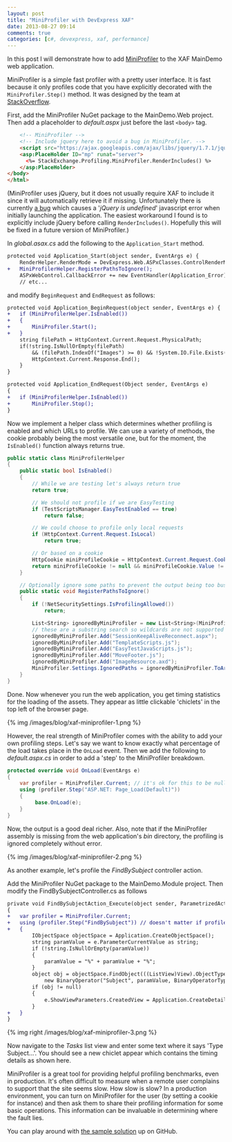 ```yaml
---
layout: post
title: "MiniProfiler with DevExpress XAF"
date: 2013-08-27 09:14
comments: true
categories: [c#, devexpress, xaf, performance]
---
```

In this post I will demonstrate how to add [MiniProfiler](http://miniprofiler.com/) to the XAF MainDemo web application.

MiniProfiler is a simple fast profiler with a pretty user interface. It is fast because it only profiles code that you have explicitly decorated with the `MiniProfiler.Step()` method. It was designed by the team at [StackOverflow](http://stackoverflow.com/).

First, add the MiniProfiler NuGet package to the MainDemo.Web project. Then add a placeholder to _default.aspx_ just before the last `<body>` tag.

```html
    <!-- MiniProfiler -->
    <!-- Include jquery here to avoid a bug in MiniProfiler. -->
    <script src="https://ajax.googleapis.com/ajax/libs/jquery/1.7.1/jquery.min.js"></script>
    <asp:PlaceHolder ID="mp" runat="server">
      <%= StackExchange.Profiling.MiniProfiler.RenderIncludes() %>
    </asp:PlaceHolder>
</body>
</html>
```

(MiniProfiler uses jQuery, but it does not usually require XAF to include it since it will automatically retrieve it if missing. Unfortunately there is currently [a bug](http://community.miniprofiler.com/permalinks/149/jquery-is-undefined) which causes a '_jQuery is undefined_' javascript error when initially launching the application. The easiest workaround I found is to explicitly include jQuery before calling `RenderIncludes()`. Hopefully this will be fixed in a future version of MiniProfiler.) 

In _global.asax.cs_ add the following to the `Application_Start` method.

```diff
protected void Application_Start(object sender, EventArgs e) {
    RenderHelper.RenderMode = DevExpress.Web.ASPxClasses.ControlRenderMode.Lightweight;
+   MiniProfilerHelper.RegisterPathsToIgnore();
    ASPxWebControl.CallbackError += new EventHandler(Application_Error);
    // etc...
```
and modify `BeginRequest` and `EndRequest` as follows:
```diff
protected void Application_BeginRequest(object sender, EventArgs e) {
+   if (MiniProfilerHelper.IsEnabled())
+   {
+       MiniProfiler.Start();
+   }
    string filePath = HttpContext.Current.Request.PhysicalPath;
    if(!string.IsNullOrEmpty(filePath)
        && (filePath.IndexOf("Images") >= 0) && !System.IO.File.Exists(filePath)) {
        HttpContext.Current.Response.End();
    }
}

protected void Application_EndRequest(Object sender, EventArgs e)
{
+   if (MiniProfilerHelper.IsEnabled())
+       MiniProfiler.Stop();
}        
```
Now we implement a helper class which determines whether profiling is enabled and which URLs to profile. We can use a variety of methods, the cookie probably being the most versatile one, but for the moment, the `IsEnabled()` function always returns true.
```c#    
public static class MiniProfilerHelper
{
    public static bool IsEnabled()
    {
        // While we are testing let's always return true
        return true;

        // We should not profile if we are EasyTesting
        if (TestScriptsManager.EasyTestEnabled == true)
            return false;

        // We could choose to profile only local requests
        if (HttpContext.Current.Request.IsLocal)
            return true;

        // Or based on a cookie
        HttpCookie miniProfileCookie = HttpContext.Current.Request.Cookies["MainDemoMiniProfiler"];
        return miniProfileCookie != null && miniProfileCookie.Value != "0";
    }

    // Optionally ignore some paths to prevent the output being too busy.
    public static void RegisterPathsToIgnore()
    {
        if (!NetSecuritySettings.IsProfilingAllowed())
            return;

        List<String> ignoredByMiniProfiler = new List<String>(MiniProfiler.Settings.IgnoredPaths);
        // these are a substring search so wildcards are not supported
        ignoredByMiniProfiler.Add("SessionKeepAliveReconnect.aspx");
        ignoredByMiniProfiler.Add("TemplateScripts.js");
        ignoredByMiniProfiler.Add("EasyTestJavaScripts.js");
        ignoredByMiniProfiler.Add("MoveFooter.js");
        ignoredByMiniProfiler.Add("ImageResource.axd");
        MiniProfiler.Settings.IgnoredPaths = ignoredByMiniProfiler.ToArray(); 
    }
}
```

Done. Now whenever you run the web application, you get timing statistics for the loading of the assets. They appear as little clickable 'chiclets' in the top left of the browser page.

{% img /images/blog/xaf-miniprofiler-1.png %}

However, the real strength of MiniProfiler comes with the ability to add your own profiling steps. Let's say we want to know exactly what percentage of the load takes place in the `OnLoad` event. Then we add the following to _default.aspx.cs_ in order to add a 'step' to the MiniProfiler breakdown.

```c#
protected override void OnLoad(EventArgs e)
{
    var profiler = MiniProfiler.Current; // it's ok for this to be null
    using (profiler.Step("ASP.NET: Page_Load(Default)"))
    {
         base.OnLoad(e);
    }
}
```

Now, the output is a good deal richer. Also, note that if the MiniProfiler assembly is missing from the web application's _bin_ directory, the profiling is ignored completely without error.

{% img /images/blog/xaf-miniprofiler-2.png %}

As another example, let's profile the _FindBySubject_ controller action.

Add the MiniProfiler NuGet package to the MainDemo.Module project. Then modify the FindBySubjectController.cs as follows

```diff
private void FindBySubjectAction_Execute(object sender, ParametrizedActionExecuteEventArgs e) 
{
+   var profiler = MiniProfiler.Current;
+   using (profiler.Step("FindBySubject")) // doesn't matter if profiler is null
+   {
        IObjectSpace objectSpace = Application.CreateObjectSpace();
        string paramValue = e.ParameterCurrentValue as string;
        if (!string.IsNullOrEmpty(paramValue))
        {
            paramValue = "%" + paramValue + "%";
        }
        object obj = objectSpace.FindObject(((ListView)View).ObjectTypeInfo.Type,
            new BinaryOperator("Subject", paramValue, BinaryOperatorType.Like));
        if (obj != null)
        {
            e.ShowViewParameters.CreatedView = Application.CreateDetailView(objectSpace, obj);
        }
+   }
}       
```     

{% img right /images/blog/xaf-miniprofiler-3.png %}

Now navigate to the _Tasks_ list view and enter some text where it says 'Type Subject...'. You should see a new chiclet appear which contains the timing details as shown here.

MiniProfiler is a great tool for providing helpful profiling benchmarks, even in production. It's often difficult to measure when a remote user complains to support that the site seems slow. How slow is slow? In a production environment, you can turn on MiniProfiler for the user (by setting a cookie for instance) and then ask them to share their profiling information for some basic operations. This information can be invaluable in determining where the fault lies.

You can play around with [the sample solution](https://github.com/ZeroSharp/Xaf_MainDemo_MiniProfiler) up on GitHub.
